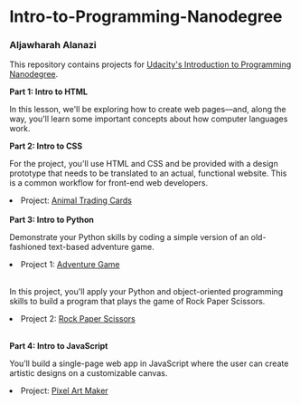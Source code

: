 # Intro-to-Programming-Nanodegree
<h3>Aljawharah Alanazi</h3>

This repository contains projects for <a href="https://www.udacity.com/course/intro-to-programming-nanodegree--nd000" target="_blank">Udacity's Introduction to Programming Nanodegree</a>.

<strong>Part 1: Intro to HTML</strong>

In this lesson, we'll be exploring how to create web pages—and, along the way, you'll learn some important concepts about how computer languages work.

<strong>Part 2: Intro to CSS</strong>

For the project, you'll use HTML and CSS and be provided with a design prototype that needs to be translated to an actual, functional website. This is a common workflow for front-end web developers.
<li>Project: <a href="https://github.com/aljawharahalan/Intro-to-Programming-Nanodegree/blob/main/Web-Based-Trading-Card/card.html">Animal Trading Cards</a></li>
<br>
<strong>Part 3: Intro to Python</strong><br>

Demonstrate your Python skills by coding a simple version of an old-fashioned text-based adventure game.<br>

<li>Project 1: <a href="https://github.com/aljawharahalan/Intro-to-Programming-Nanodegree/blob/main/Text-Based-Game/adventure_game.py" target="_blank">Adventure Game</a></li><br>

In this project, you'll apply your Python and object-oriented programming skills to build a program that plays the game of Rock Paper Scissors.
<li>Project 2: <a href="https://github.com/aljawharahalan/Intro-to-Programming-Nanodegree/blob/main/Rock-Paper-Scissors/Rock_Paper_Scissors.py" target="_blank">Rock Paper Scissors</a></li><br>

<strong>Part 4: Intro to JavaScript</strong>

You’ll build a single-page web app in JavaScript where the user can create artistic designs on a customizable canvas.
<li>Project: <a href="https://github.com/aljawharahalan/Intro-to-Programming-Nanodegree/blob/main/Pixel-Art-Maker/index.html" target="_blank">Pixel Art Maker</a></li>
